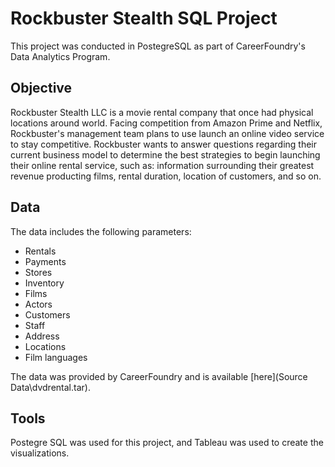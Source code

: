 # Rockbuster Stealth SQL Project
This project was conducted in PostegreSQL as part of CareerFoundry's Data Analytics Program.

## Objective
Rockbuster Stealth LLC is a movie rental company that once had physical locations around world. Facing competition from Amazon Prime and Netflix, Rockbuster's management team plans to use launch an online video service to stay competitive. Rockbuster wants to answer questions regarding their current business model to determine the best strategies to begin launching their online rental service, such as: information surrounding their greatest revenue producting films, rental duration, location of customers, and so on.

## Data
The data includes the following parameters:
* Rentals
* Payments
* Stores
* Inventory
* Films
* Actors
* Customers
* Staff
* Address
* Locations
* Film languages

The data was provided by CareerFoundry and is available [here](Source Data\dvdrental.tar).

## Tools
Postegre SQL was used for this project, and Tableau was used to create the visualizations.
